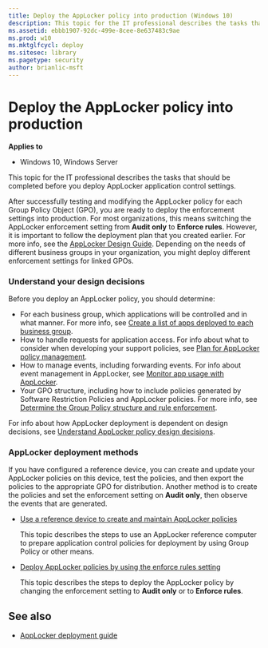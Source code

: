 ```yaml
---
title: Deploy the AppLocker policy into production (Windows 10)
description: This topic for the IT professional describes the tasks that should be completed before you deploy AppLocker application control settings.
ms.assetid: ebbb1907-92dc-499e-8cee-8e637483c9ae
ms.prod: w10
ms.mktglfcycl: deploy
ms.sitesec: library
ms.pagetype: security
author: brianlic-msft
---
```


# Deploy the AppLocker policy into production

**Applies to**
 -   Windows 10, Windows Server

This topic for the IT professional describes the tasks that should be completed before you deploy AppLocker application control settings.

After successfully testing and modifying the AppLocker policy for each Group Policy Object (GPO), you are ready to deploy the enforcement settings into production. For most organizations, this means switching the AppLocker enforcement setting from **Audit only** to **Enforce rules**. However, it is important to follow the deployment plan that you created earlier. For more info, see the [AppLocker Design Guide](applocker-policies-design-guide.md). Depending on the needs of different business groups in your organization, you might deploy different enforcement settings for linked GPOs.

### Understand your design decisions

Before you deploy an AppLocker policy, you should determine:

-   For each business group, which applications will be controlled and in what manner. For more info, see [Create a list of apps deployed to each business group](create-list-of-applications-deployed-to-each-business-group.md).
-   How to handle requests for application access. For info about what to consider when developing your support policies, see [Plan for AppLocker policy management](plan-for-applocker-policy-management.md).
-   How to manage events, including forwarding events. For info about event management in AppLocker, see [Monitor app usage with AppLocker](monitor-application-usage-with-applocker.md).
-   Your GPO structure, including how to include policies generated by Software Restriction Policies and AppLocker policies. For more info, see [Determine the Group Policy structure and rule enforcement](determine-group-policy-structure-and-rule-enforcement.md).

For info about how AppLocker deployment is dependent on design decisions, see [Understand AppLocker policy design decisions](understand-applocker-policy-design-decisions.md).

### AppLocker deployment methods

If you have configured a reference device, you can create and update your AppLocker policies on this device, test the policies, and then export the policies to the appropriate GPO for distribution. Another method is to create the policies and set the enforcement setting on **Audit only**, then 
observe the events that are generated.
-   [Use a reference device to create and maintain AppLocker policies](use-a-reference-computer-to-create-and-maintain-applocker-policies.md)

    This topic describes the steps to use an AppLocker reference computer to prepare application control policies for deployment by using Group Policy or other means.

-   [Deploy AppLocker policies by using the enforce rules setting](deploy-applocker-policies-by-using-the-enforce-rules-setting.md)

    This topic describes the steps to deploy the AppLocker policy by changing the enforcement setting to **Audit only** or to **Enforce rules**.

## See also

- [AppLocker deployment guide](applocker-policies-deployment-guide.md)
